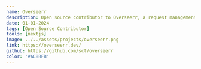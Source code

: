 ```yaml
---
name: Overseerr
description: Open source contributor to Overseerr, a request management and media discovery tool for the Plex ecosystem with over 40 million downloads.
date: 01-01-2024
tags: [Open Source Contributor]
tools: [nextjs]
image: ../../assets/projects/overseerr.png
link: https://overseerr.dev/
github: https://github.com/sct/overseerr
color: '#AC8BFB'
---
```

